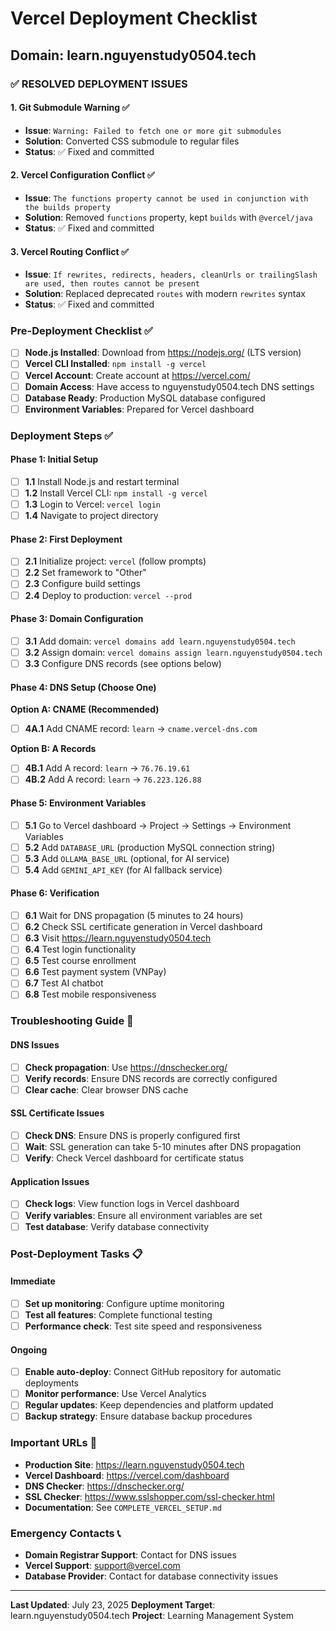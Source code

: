 # Vercel Deployment Checklist
## Domain: learn.nguyenstudy0504.tech

### ✅ **RESOLVED DEPLOYMENT ISSUES**

#### 1. Git Submodule Warning ✅
- **Issue**: `Warning: Failed to fetch one or more git submodules`
- **Solution**: Converted CSS submodule to regular files
- **Status**: ✅ Fixed and committed

#### 2. Vercel Configuration Conflict ✅
- **Issue**: `The functions property cannot be used in conjunction with the builds property`
- **Solution**: Removed `functions` property, kept `builds` with `@vercel/java`
- **Status**: ✅ Fixed and committed

#### 3. Vercel Routing Conflict ✅
- **Issue**: `If rewrites, redirects, headers, cleanUrls or trailingSlash are used, then routes cannot be present`
- **Solution**: Replaced deprecated `routes` with modern `rewrites` syntax
- **Status**: ✅ Fixed and committed

### Pre-Deployment Checklist ✅

- [ ] **Node.js Installed**: Download from https://nodejs.org/ (LTS version)
- [ ] **Vercel CLI Installed**: `npm install -g vercel`
- [ ] **Vercel Account**: Create account at https://vercel.com/
- [ ] **Domain Access**: Have access to nguyenstudy0504.tech DNS settings
- [ ] **Database Ready**: Production MySQL database configured
- [ ] **Environment Variables**: Prepared for Vercel dashboard

### Deployment Steps ✅

#### Phase 1: Initial Setup
- [ ] **1.1** Install Node.js and restart terminal
- [ ] **1.2** Install Vercel CLI: `npm install -g vercel`
- [ ] **1.3** Login to Vercel: `vercel login`
- [ ] **1.4** Navigate to project directory

#### Phase 2: First Deployment
- [ ] **2.1** Initialize project: `vercel` (follow prompts)
- [ ] **2.2** Set framework to "Other"
- [ ] **2.3** Configure build settings
- [ ] **2.4** Deploy to production: `vercel --prod`

#### Phase 3: Domain Configuration
- [ ] **3.1** Add domain: `vercel domains add learn.nguyenstudy0504.tech`
- [ ] **3.2** Assign domain: `vercel domains assign learn.nguyenstudy0504.tech`
- [ ] **3.3** Configure DNS records (see options below)

#### Phase 4: DNS Setup (Choose One)
**Option A: CNAME (Recommended)**
- [ ] **4A.1** Add CNAME record: `learn` → `cname.vercel-dns.com`

**Option B: A Records**
- [ ] **4B.1** Add A record: `learn` → `76.76.19.61`
- [ ] **4B.2** Add A record: `learn` → `76.223.126.88`

#### Phase 5: Environment Variables
- [ ] **5.1** Go to Vercel dashboard → Project → Settings → Environment Variables
- [ ] **5.2** Add `DATABASE_URL` (production MySQL connection string)
- [ ] **5.3** Add `OLLAMA_BASE_URL` (optional, for AI service)
- [ ] **5.4** Add `GEMINI_API_KEY` (for AI fallback service)

#### Phase 6: Verification
- [ ] **6.1** Wait for DNS propagation (5 minutes to 24 hours)
- [ ] **6.2** Check SSL certificate generation in Vercel dashboard
- [ ] **6.3** Visit https://learn.nguyenstudy0504.tech
- [ ] **6.4** Test login functionality
- [ ] **6.5** Test course enrollment
- [ ] **6.6** Test payment system (VNPay)
- [ ] **6.7** Test AI chatbot
- [ ] **6.8** Test mobile responsiveness

### Troubleshooting Guide 🔧

#### DNS Issues
- [ ] **Check propagation**: Use https://dnschecker.org/
- [ ] **Verify records**: Ensure DNS records are correctly configured
- [ ] **Clear cache**: Clear browser DNS cache

#### SSL Certificate Issues
- [ ] **Check DNS**: Ensure DNS is properly configured first
- [ ] **Wait**: SSL generation can take 5-10 minutes after DNS propagation
- [ ] **Verify**: Check Vercel dashboard for certificate status

#### Application Issues
- [ ] **Check logs**: View function logs in Vercel dashboard
- [ ] **Verify variables**: Ensure all environment variables are set
- [ ] **Test database**: Verify database connectivity

### Post-Deployment Tasks 📋

#### Immediate
- [ ] **Set up monitoring**: Configure uptime monitoring
- [ ] **Test all features**: Complete functional testing
- [ ] **Performance check**: Test site speed and responsiveness

#### Ongoing
- [ ] **Enable auto-deploy**: Connect GitHub repository for automatic deployments
- [ ] **Monitor performance**: Use Vercel Analytics
- [ ] **Regular updates**: Keep dependencies and platform updated
- [ ] **Backup strategy**: Ensure database backup procedures

### Important URLs 🔗

- **Production Site**: https://learn.nguyenstudy0504.tech
- **Vercel Dashboard**: https://vercel.com/dashboard
- **DNS Checker**: https://dnschecker.org/
- **SSL Checker**: https://www.sslshopper.com/ssl-checker.html
- **Documentation**: See `COMPLETE_VERCEL_SETUP.md`

### Emergency Contacts 📞

- **Domain Registrar Support**: Contact for DNS issues
- **Vercel Support**: support@vercel.com
- **Database Provider**: Contact for database connectivity issues

---

**Last Updated**: July 23, 2025
**Deployment Target**: learn.nguyenstudy0504.tech
**Project**: Learning Management System
